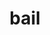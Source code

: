 ---
category: 4-letters
denotation: null
name: bail
reference_link: https://www.etymonline.com/word/bail
root_language: null
root_name: null
title: bail
type: free
word_sums:
- respelling: bail
  sum: 'Bail + '
---